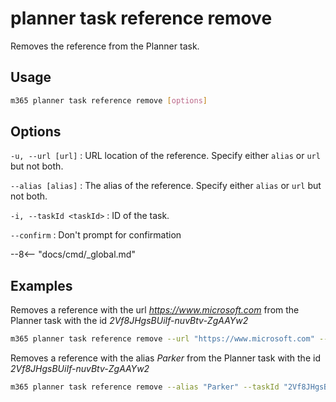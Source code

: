 # planner task reference remove

Removes the reference from the Planner task.

## Usage

```sh
m365 planner task reference remove [options]
```

## Options

`-u, --url [url]`
: URL location of the reference. Specify either `alias` or `url` but not both.

`--alias [alias]`
: The alias of the reference. Specify either `alias` or `url` but not both.

`-i, --taskId <taskId>`
: ID of the task.

`--confirm`
: Don't prompt for confirmation

--8<-- "docs/cmd/_global.md"

## Examples

Removes a reference with the url _https://www.microsoft.com_ from the Planner task with the id _2Vf8JHgsBUiIf-nuvBtv-ZgAAYw2_

```sh
m365 planner task reference remove --url "https://www.microsoft.com" --taskId "2Vf8JHgsBUiIf-nuvBtv-ZgAAYw2" 
```

Removes a reference with the alias _Parker_ from the Planner task with the id _2Vf8JHgsBUiIf-nuvBtv-ZgAAYw2_

```sh
m365 planner task reference remove --alias "Parker" --taskId "2Vf8JHgsBUiIf-nuvBtv-ZgAAYw2"
```
